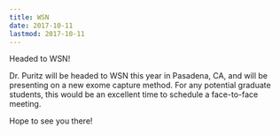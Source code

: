 ```yaml
---
title: WSN
date: 2017-10-11
lastmod: 2017-10-11
---
```


Headed to WSN!
<!--more-->

Dr. Puritz will be headed to WSN this year in Pasadena, CA, and will be presenting on a new exome capture method.  For any potential graduate students, this would be an excellent time to schedule a face-to-face meeting. 

 

Hope to see you there!

 
